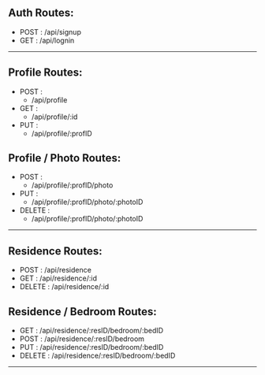  ## Auth Routes:
- POST : /api/signup
- GET  : /api/lognin

---

 ## Profile Routes:
- POST :
  - /api/profile
- GET  :
  -  /api/profile/:id
- PUT  :
  - /api/profile/:profID

 ## **Profile / Photo** Routes:
 - POST :
   - /api/profile/:profID/photo
 - PUT  :
   -  /api/profile/:profID/photo/:photoID
 - DELETE  :
   -  /api/profile/:profID/photo/:photoID
  ---

  ## Residence Routes:
  - POST : /api/residence
  - GET  :  /api/residence/:id
  - DELETE  :  /api/residence/:id

  ## **Residence / Bedroom** Routes:
  - GET : /api/residence/:resID/bedroom/:bedID
  - POST : /api/residence/:resID/bedroom
  - PUT  : /api/residence/:resID/bedroom/:bedID
  - DELETE  : /api/residence/:resID/bedroom/:bedID

  ---
